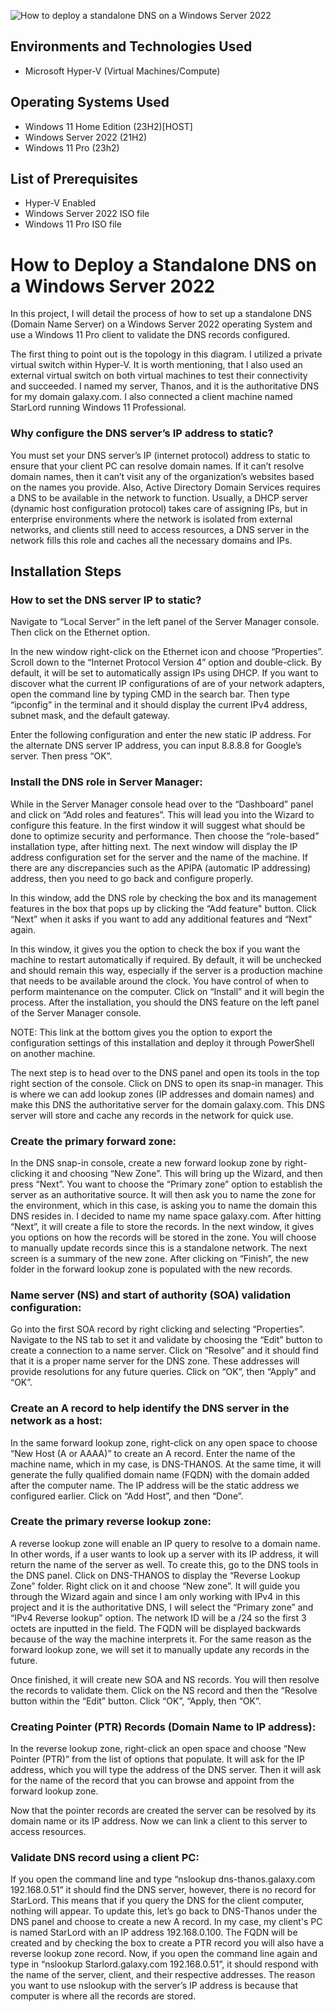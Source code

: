![How to deploy a standalone DNS on a Windows Server 2022](https://github.com/jonathansantacruz3/How-to-Deploy-Standalone-DNS-on-Windows-Server-2022/assets/151465848/75a45bf5-1c0d-4ca5-8a6c-2cefaed1250f)

<h2>Environments and Technologies Used</h2>

- Microsoft Hyper-V (Virtual Machines/Compute)

<h2>Operating Systems Used </h2>

- Windows 11 Home Edition</b> (23H2)[HOST]
- Windows Server 2022 (21H2)
- Windows 11 Pro (23h2)

<h2>List of Prerequisites</h2>

- Hyper-V Enabled 
- Windows Server 2022 ISO file
- Windows 11 Pro ISO file

<h1>How to Deploy a Standalone DNS on a Windows Server 2022</h1>
In this project, I will detail the process of how to set up a standalone DNS (Domain Name Server) on a Windows Server 2022 operating System and use a Windows 11 Pro client to validate the DNS records configured. 

The first thing to point out is the topology in this diagram. I utilized a private virtual switch within Hyper-V. It is worth mentioning, that I also used an external virtual switch on both virtual machines to test their connectivity and succeeded. I named my server, Thanos, and it is the authoritative DNS for my domain galaxy.com. I also connected a client machine named StarLord running Windows 11 Professional. 

<h3>Why configure the DNS server’s IP address to static?</h3>

You must set your DNS server’s IP (internet protocol) address to static to ensure that your client PC can resolve domain names. If it can’t resolve domain names, then it can’t visit any of the organization’s websites based on the names you provide. Also, Active Directory Domain Services requires a DNS to be available in the network to function. Usually, a DHCP server (dynamic host configuration protocol) takes care of assigning IPs, but in enterprise environments where the network is isolated from external networks, and clients still need to access resources, a DNS server in the network fills this role and caches all the necessary domains and IPs. 
<br />



<h2>Installation Steps</h2>

<h3></h3>

<h3>How to set the DNS server IP to static?</h3>

Navigate to “Local Server” in the left panel of the Server Manager console. Then click on the Ethernet option. 
 
In the new window right-click on the Ethernet icon and choose “Properties”. Scroll down to the “Internet Protocol Version 4” option and double-click. By default, it will be set to automatically assign IPs using DHCP. If you want to discover what the current IP configurations of are of your network adapters, open the command line by typing CMD in the search bar. Then type “ipconfig” in the terminal and it should display the current IPv4 address, subnet mask, and the default gateway. 
     
Enter the following configuration and enter the new static IP address. For the alternate DNS server IP address, you can input 8.8.8.8 for Google’s server. Then press “OK”.
 

<h3>Install the DNS role in Server Manager:</h3>
While in the Server Manager console head over to the “Dashboard” panel and click on “Add roles and features”. This will lead you into the Wizard to configure this feature. In the first window it will suggest what should be done to optimize security and performance. Then choose the “role-based” installation type, after hitting next. The next window will display the IP address configuration set for the server and the name of the machine. If there are any discrepancies such as the APIPA (automatic IP addressing) address, then you need to go back and configure properly.
 
  
In this window, add the DNS role by checking the box and its management features in the box that pops up by clicking the “Add feature" button. Click “Next” when it asks if you want to add any additional features and “Next” again. 
  
In this window, it gives you the option to check the box if you want the machine to restart automatically if required. By default, it will be unchecked and should remain this way, especially if the server is a production machine that needs to be available around the clock. You have control of when to perform maintenance on the computer. Click on “Install” and it will begin the process. After the installation, you should the DNS feature on the left panel of the Server Manager console.
 
 
 
NOTE: This link at the bottom gives you the option to export the configuration settings of this installation and deploy it through PowerShell on another machine. 
 

The next step is to head over to the DNS panel and open its tools in the top right section of the console. Click on DNS to open its snap-in manager. This is where we can add lookup zones (IP addresses and domain names) and make this DNS the authoritative server for the domain galaxy.com. This DNS server will store and cache any records in the network for quick use. 
  

<h3>Create the primary forward zone:</h3>
In the DNS snap-in console, create a new forward lookup zone by right-clicking it and choosing “New Zone”. This will bring up the Wizard, and then press “Next”. You want to choose the “Primary zone” option to establish the server as an authoritative source. It will then ask you to name the zone for the environment, which in this case, is asking you to name the domain this DNS resides in. I decided to name my name space galaxy.com. After hitting “Next”, it will create a file to store the records. In the next window, it gives you options on how the records will be stored in the zone. You will choose to manually update records since this is a standalone network. The next screen is a summary of the new zone. After clicking on “Finish”, the new folder in the forward lookup zone is populated with the new records. 
      
<h3>Name server (NS) and start of authority (SOA) validation configuration:</h3>
Go into the first SOA record by right clicking and selecting “Properties”. Navigate to the NS tab to set it and validate by choosing the “Edit” button to create a connection to a name server. Click on “Resolve” and it should find that it is a proper name server for the DNS zone. These addresses will provide resolutions for any future queries.  Click on “OK”, then “Apply” and “OK”. 
   


<h3>Create an A record to help identify the DNS server in the network as a host:</h3>

In the same forward lookup zone, right-click on any open space to choose “New Host (A or AAAA)” to create an A record. Enter the name of the machine name, which in my case, is DNS-THANOS. At the same time, it will generate the fully qualified domain name (FQDN) with the domain added after the computer name. The IP address will be the static address we configured earlier. Click on “Add Host”, and then “Done”. 
  

<h3>Create the primary reverse lookup zone:</h3>

A reverse lookup zone will enable an IP query to resolve to a domain name. In other words, if a user wants to look up a server with its IP address, it will return the name of the server as well. To create this, go to the DNS tools in the DNS panel. Click on DNS-THANOS to display the “Reverse Lookup Zone” folder. Right click on it and choose “New zone”. It will guide you through the Wizard again and since I am only working with IPv4 in this project and it is the authoritative DNS, I will select the “Primary zone” and “IPv4 Reverse lookup” option. The network ID will be a /24 so the first 3 octets are inputted in the field. The FQDN will be displayed backwards because of the way the machine interprets it. For the same reason as the forward lookup zone, we will set it to manually update any records in the future. 
            
Once finished, it will create new SOA and NS records. You will then resolve the records to validate them. Click on the NS record and then the “Resolve button within the “Edit” button. Click “OK”, “Apply, then “OK”. 
  
   
<h3>Creating Pointer (PTR) Records (Domain Name to IP address):</h3>
In the reverse lookup zone, right-click an open space and choose “New Pointer (PTR)” from the list of options that populate. It will ask for the IP address, which you will type the address of the DNS server. Then it will ask for the name of the record that you can browse and appoint from the forward lookup zone. 		
   

Now that the pointer records are created the server can be resolved by its domain name or its IP address. Now we can link a client to this server to access resources. 

<h3>Validate DNS record using a client PC:</h3>
If you open the command line and type “nslookup dns-thanos.galaxy.com 192.168.0.51” it should find the DNS server, however, there is no record for StarLord. This means that if you query the DNS for the client computer, nothing will appear. To update this, let’s go back to DNS-Thanos under the DNS panel and choose to create a new A record. In my case, my client's PC is named StarLord with an IP address 192.168.0.100. The FQDN will be created and by checking the box to create a PTR record you will also have a reverse lookup zone record. Now, if you open the command line again and type in “nslookup Starlord.galaxy.com  192.168.0.51”, it should respond with the name of the server, client, and their respective addresses. The reason you want to use nslookup with the server’s IP address is because that computer is where all the records are stored. 
 


